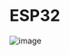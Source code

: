 # ESP32
![image](https://user-images.githubusercontent.com/111460258/208216544-ecff93ec-62bd-4b8e-9617-c9f688c690b5.png)
